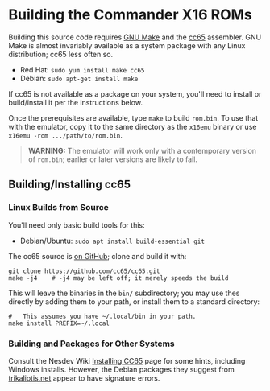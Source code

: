 Building the Commander X16 ROMs
===============================

Building this source code requires [GNU Make] and the [cc65] assembler.
GNU Make is almost invariably available as a system package with any
Linux distribution; cc65 less often so.

- Red Hat: `sudo yum install make cc65`
- Debian: `sudo apt-get install make`

If cc65 is not available as a package on your system, you'll need to
install or build/install it per the instructions below.

Once the prerequisites are available, type `make` to build `rom.bin`.
To use that with the emulator, copy it to the same directory as
the `x16emu` binary or use `x16emu -rom .../path/to/rom.bin`.

> __WARNING:__ The emulator will work only with a contemporary version
> of `rom.bin`; earlier or later versions are likely to fail.


Building/Installing cc65
------------------------

### Linux Builds from Source

You'll need only basic build tools for this:
- Debian/Ubuntu: `sudo apt install build-essential git`

The cc65 source is [on GitHub][cc65]; clone and build it with:

    git clone https://github.com/cc65/cc65.git
    make -j4    # -j4 may be left off; it merely speeds the build

This will leave the binaries in the `bin/` subdirectory; you may
use thes directly by adding them to your path, or install them
to a standard directory:

    #   This assumes you have ~/.local/bin in your path.
    make install PREFIX=~/.local

### Building and Packages for Other Systems

Consult the Nesdev Wiki [Installing CC65][nd-cc65] page for some
hints, including Windows installs. However, the Debian packages they
suggest from [trikaliotis.net] appear to have signature errors.



<!-------------------------------------------------------------------->
[GNU Make]: https://www.gnu.org/software/make/
[cc65]: https://cc65.github.io/
[nd-cc65]: https://wiki.nesdev.com/w/index.php/Installing_CC65
[trikaliotis.net]: https://spiro.trikaliotis.net/debian
